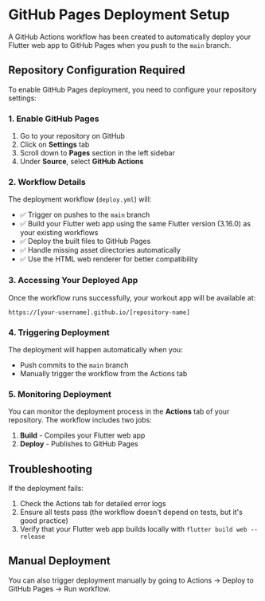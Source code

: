 # GitHub Pages Deployment Setup

A GitHub Actions workflow has been created to automatically deploy your Flutter web app to GitHub Pages when you push to the `main` branch.

## Repository Configuration Required

To enable GitHub Pages deployment, you need to configure your repository settings:

### 1. Enable GitHub Pages
1. Go to your repository on GitHub
2. Click on **Settings** tab
3. Scroll down to **Pages** section in the left sidebar
4. Under **Source**, select **GitHub Actions**

### 2. Workflow Details

The deployment workflow (`deploy.yml`) will:
- ✅ Trigger on pushes to the `main` branch
- ✅ Build your Flutter web app using the same Flutter version (3.16.0) as your existing workflows
- ✅ Deploy the built files to GitHub Pages
- ✅ Handle missing asset directories automatically
- ✅ Use the HTML web renderer for better compatibility

### 3. Accessing Your Deployed App

Once the workflow runs successfully, your workout app will be available at:
```
https://[your-username].github.io/[repository-name]
```

### 4. Triggering Deployment

The deployment will happen automatically when you:
- Push commits to the `main` branch
- Manually trigger the workflow from the Actions tab

### 5. Monitoring Deployment

You can monitor the deployment process in the **Actions** tab of your repository. The workflow includes two jobs:
1. **Build** - Compiles your Flutter web app
2. **Deploy** - Publishes to GitHub Pages

## Troubleshooting

If the deployment fails:
1. Check the Actions tab for detailed error logs
2. Ensure all tests pass (the workflow doesn't depend on tests, but it's good practice)
3. Verify that your Flutter web app builds locally with `flutter build web --release`

## Manual Deployment

You can also trigger deployment manually by going to Actions → Deploy to GitHub Pages → Run workflow.